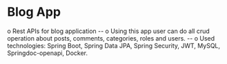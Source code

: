 # Blog App
o	Rest APIs for blog application --
o	Using this app user can do all crud operation about posts, comments, categories, roles and users. --
o	Used technologies: Spring Boot, Spring Data JPA, Spring Security, JWT, MySQL, Springdoc-openapi, Docker.
